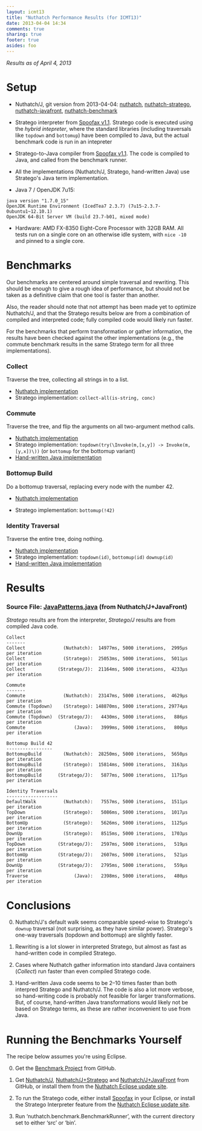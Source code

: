 ```yaml
---
layout: icmt13
title: "Nuthatch Performance Results (for ICMT13)"
date: 2013-04-04 14:34
comments: true
sharing: true
footer: true
asides: foo
---
```

*Results as of April 4, 2013*

# Setup

* Nuthatch/J, git version from 2013-04-04: [nuthatch](https://github.com/nuthatchery/nuthatch), [nuthatch-stratego](https://github.com/nuthatchery/nuthatch-stratego), [nuthatch-javafront](https://github.com/nuthatchery/nuthatch-javafront), [nuthatch-benchmark](https://github.com/nuthatchery/nuthatch-benchmark)

* Stratego interpreter from [Spoofax v1.1](http://strategoxt.org/Spoofax).
  Stratego code is executed using the *hybrid intepreter*, where the
  standard libraries (including traversals like ```topdown``` and
  ```bottomup```) have been compiled to Java, but the actual benchmark code
  is run in an intepreter

* Stratego-to-Java compiler from [Spoofax
  v1.1](http://strategoxt.org/Spoofax). The code is compiled to Java, and
  called from the benchmark runner.

* All the implementations (Nuthatch/J, Stratego, hand-written Java) use
  Stratego's Java term implementation.

* Java 7 / OpenJDK 7u15:
```
java version "1.7.0_15"
OpenJDK Runtime Environment (IcedTea7 2.3.7) (7u15-2.3.7-0ubuntu1~12.10.1)
OpenJDK 64-Bit Server VM (build 23.7-b01, mixed mode)
```

* Hardware: AMD FX-8350 Eight-Core Processor with 32GB RAM. All tests run
  on a single core on an otherwise idle system, with ```nice -10``` and
  pinned to a single core.

# Benchmarks

Our benchmarks are centered around simple traversal and rewriting. This
should be enough to give a rough idea of performance, but should not be
taken as a definitive claim that one tool is faster than another.

Also, the reader should note that not attempt has been made yet to optimize
Nuthatch/J, and that the Stratego results below are from a combination of
compiled and interpreted code; fully compiled code would likely run faster.

For the benchmarks that perform transformation or gather information, the
results have been checked against the other implementations (e.g., the
commute benchmark results in the same Stratego term for all three
implementations).

### Collect
Traverse the tree, collecting all strings in to a list.

* [Nuthatch
  implementation](https://github.com/nuthatchery/nuthatch-benchmark/blob/master/src/nuthatch/benchmark/nuthatch/Collect.java)
* Stratego implementation: ```collect-all(is-string, conc)```

### Commute
Traverse the tree, and flip the arguments on all two-argument method calls.

* [Nuthatch implementation](https://github.com/nuthatchery/nuthatch-benchmark/blob/master/src/nuthatch/benchmark/nuthatch/Commute.java)
* Stratego implementation: ```topdown(try(\Invoke(m,[x,y]) -> Invoke(m,[y,x])\))``` (or ```bottomup``` for the bottomup variant)
* [Hand-written Java implementation](https://github.com/nuthatchery/nuthatch-benchmark/blob/master/src/nuthatch/benchmark/java/JavaCommute.java)

### Bottomup Build

Do a bottomup traversal, replacing every node with the number 42.

* [Nuthatch implementation](https://github.com/nuthatchery/nuthatch-benchmark/blob/master/src/nuthatch/benchmark/nuthatch/BottomupBuild.java)

* Stratego implementation: ```bottomup(!42)```


### Identity Traversal

Traverse the entire tree, doing nothing.

* [Nuthatch implementation](https://github.com/nuthatchery/nuthatch-benchmark/blob/master/src/nuthatch/benchmark/nuthatch/Traverse.java)
* Stratego implementation: ```topdown(id)```, ```bottomup(id)``` ```downup(id)```
* [Hand-written Java implementation](https://github.com/nuthatchery/nuthatch-benchmark/blob/master/src/nuthatch/benchmark/java/JavaTraverse.java)


# Results
### Source File: [JavaPatterns.java](https://github.com/nuthatchery/nuthatch-javafront/blob/master/src/nuthatch/javafront/JavaPatterns.java) (from Nuthatch/J+JavaFront)

*Stratego* results are from the interpreter, *Stratego/J* results are from
compiled Java code.

```
Collect
-------
Collect              (Nuthatch):  14977ms, 5000 iterations,  2995µs per iteration
Collect              (Stratego):  25053ms, 5000 iterations,  5011µs per iteration
Collect            (Stratego/J):  21164ms, 5000 iterations,  4233µs per iteration

Commute
-------
Commute              (Nuthatch):  23147ms, 5000 iterations,  4629µs per iteration
Commute (Topdown)    (Stratego): 148870ms, 5000 iterations, 29774µs per iteration
Commute (Topdown)  (Stratego/J):   4430ms, 5000 iterations,   886µs per iteration
Commute                  (Java):   3999ms, 5000 iterations,   800µs per iteration

Bottomup Build 42
-----------------
BottomupBuild        (Nuthatch):  28250ms, 5000 iterations,  5650µs per iteration
BottomupBuild        (Stratego):  15814ms, 5000 iterations,  3163µs per iteration
BottomupBuild      (Stratego/J):   5877ms, 5000 iterations,  1175µs per iteration

Identity Traversals
-------------------
DefaultWalk          (Nuthatch):   7557ms, 5000 iterations,  1511µs per iteration
TopDown              (Stratego):   5086ms, 5000 iterations,  1017µs per iteration
BottomUp             (Stratego):   5626ms, 5000 iterations,  1125µs per iteration
DownUp               (Stratego):   8515ms, 5000 iterations,  1703µs per iteration
TopDown            (Stratego/J):   2597ms, 5000 iterations,   519µs per iteration
BottomUp           (Stratego/J):   2607ms, 5000 iterations,   521µs per iteration
DownUp             (Stratego/J):   2795ms, 5000 iterations,   559µs per iteration
Traverse                 (Java):   2398ms, 5000 iterations,   480µs per iteration
```

# Conclusions

0. Nuthatch/J's default walk seems comparable speed-wise to Stratego's
```downup``` traversal (not surprising, as they have similar
power). Stratego's one-way traversals (topdown and bottomup) are slightly
faster.

0. Rewriting is a lot slower in interpreted Stratego, but almost as fast as
hand-written code in compiled Stratego.

0. Cases where Nuthatch gather information into standard Java containers
(*Collect*) run faster than even compiled Stratego code.

0. Hand-written Java code seems to be 2–10 times faster than both interpred
Stratego and Nuthatch/J. The code is also a lot more verbose, so
hand-writing code is probably not feasible for larger transformations. But,
of course, hand-written Java transformations would likely not be based on
Stratego terms, as these are rather inconvenient to use from Java.

# Running the Benchmarks Yourself

The recipe below assumes you're using Eclipse.

0. Get the [Benchmark
Project](https://github.com/nuthatchery/nuthatch-benchmark) from GitHub.

0. Get [Nuthatch/J](https://github.com/nuthatchery/nuthatch),
[Nuthatch/J+Stratego](https://github.com/nuthatchery/nuthatch-stratego) and
[Nuthatch/J+JavaFront](https://github.com/nuthatchery/nuthatch-javafront)
from GitHub, or install them from the [Nuthatch Eclipse update
site](http://updates.nuthatchery.org/).

0. To run the Stratego code, either install [Spoofax](http://strategoxt.org/Spoofax)
in your Eclipse, or install the Stratego Interpreter feature from the
[Nuthatch Eclipse update site](http://updates.nuthatchery.org/).

0. Run ‘nuthatch.benchmark.BenchmarkRunner’, with the current directory set
to either ‘src’ or ‘bin’.
